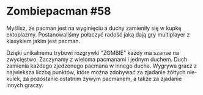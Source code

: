 # Zombiepacman #58  #

Myślisz, że pacman jest na wyginięciu a duchy zamieniły się w kupkę ektoplazmy.
Postanowaliśmy połaczyć radość jaką dają gry multiplayer z klasykiem jakim jest pacman.

Dzięki unikalnemu trybowi rozgrywki "ZOMBIE" każdy ma szanse na zwycięstwo. Zaczynamy z wieloma pacmanami i jednym duchem. Duch zamienia każdego zjedzonego pacmana w innego ducha. Wygrywa gracz z najwieksza liczbą punktów, które można zdobywać za zjadanie żółtych nie-kulek, za pozostanie ostatnim żywym pacmanem, a także za zjadanie innych graczy.
